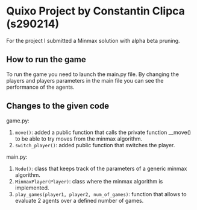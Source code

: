 # Quixo Project by Constantin Clipca (s290214)

For the project I submitted a Minmax solution with alpha beta pruning. 

## How to run the game

To run the game you need to launch the main.py file. By changing the players and players parameters in the main file you can see the performance of the agents.


## Changes to the given code

game.py:
1. ```move()```: added a public function that calls the private function __move() to be able to try moves from the minmax algorithm.
2. ```switch_player()```: added public function that switches the player.

main.py:
1. ```Node()```: class that keeps track of the parameters of a generic minmax algorithm.
2. ```MinmaxPlayer(Player)```: class where the minmax algorithm is implemented.
2. ```play_games(player1, player2, num_of_games)```: function that allows to evaluate 2 agents over a defined number of games.
